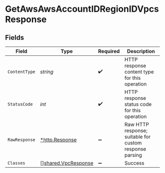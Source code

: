 # GetAwsAwsAccountIDRegionIDVpcsResponse


## Fields

| Field                                                      | Type                                                       | Required                                                   | Description                                                |
| ---------------------------------------------------------- | ---------------------------------------------------------- | ---------------------------------------------------------- | ---------------------------------------------------------- |
| `ContentType`                                              | *string*                                                   | :heavy_check_mark:                                         | HTTP response content type for this operation              |
| `StatusCode`                                               | *int*                                                      | :heavy_check_mark:                                         | HTTP response status code for this operation               |
| `RawResponse`                                              | [*http.Response](https://pkg.go.dev/net/http#Response)     | :heavy_minus_sign:                                         | Raw HTTP response; suitable for custom response parsing    |
| `Classes`                                                  | [][shared.VpcResponse](../../models/shared/vpcresponse.md) | :heavy_minus_sign:                                         | Success                                                    |